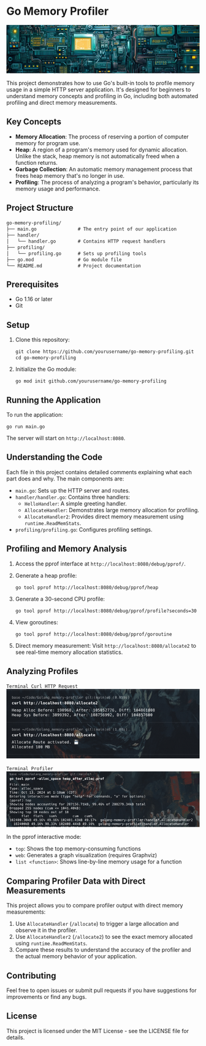 # Go Memory Profiler

![Cover Image](./images/cover.png)

This project demonstrates how to use Go's built-in tools to profile memory usage in a simple HTTP server application. It's designed for beginners to understand memory concepts and profiling in Go, including both automated profiling and direct memory measurements.

## Key Concepts

- **Memory Allocation**: The process of reserving a portion of computer memory for program use.
- **Heap**: A region of a program's memory used for dynamic allocation. Unlike the stack, heap memory is not automatically freed when a function returns.
- **Garbage Collection**: An automatic memory management process that frees heap memory that's no longer in use.
- **Profiling**: The process of analyzing a program's behavior, particularly its memory usage and performance.

## Project Structure

```
go-memory-profiling/
├── main.go               # The entry point of our application
├── handler/
│   └── handler.go        # Contains HTTP request handlers
├── profiling/
│   └── profiling.go      # Sets up profiling tools
├── go.mod                # Go module file
└── README.md             # Project documentation
```

## Prerequisites

- Go 1.16 or later
- Git

## Setup

1. Clone this repository:
   ```
   git clone https://github.com/yourusername/go-memory-profiling.git
   cd go-memory-profiling
   ```

2. Initialize the Go module:
   ```
   go mod init github.com/yourusername/go-memory-profiling
   ```

## Running the Application

To run the application:

```
go run main.go
```

The server will start on `http://localhost:8080`.

## Understanding the Code

Each file in this project contains detailed comments explaining what each part does and why. The main components are:

- `main.go`: Sets up the HTTP server and routes.
- `handler/handler.go`: Contains three handlers:
  - `HelloHandler`: A simple greeting handler.
  - `AllocateHandler`: Demonstrates large memory allocation for profiling.
  - `AllocateHandler2`: Provides direct memory measurement using `runtime.ReadMemStats`.
- `profiling/profiling.go`: Configures profiling settings.

## Profiling and Memory Analysis

1. Access the pprof interface at `http://localhost:8080/debug/pprof/`.

2. Generate a heap profile:
   ```
   go tool pprof http://localhost:8080/debug/pprof/heap
   ```

3. Generate a 30-second CPU profile:
   ```
   go tool pprof http://localhost:8080/debug/pprof/profile?seconds=30
   ```

4. View goroutines:
   ```
   go tool pprof http://localhost:8080/debug/pprof/goroutine
   ```

5. Direct memory measurement:
   Visit `http://localhost:8080/allocate2` to see real-time memory allocation statistics.

## Analyzing Profiles

`Terminal Curl HTTP Request`
![Terminal HTTP](./images/http.png)

`Terminal Profiler`
![Terminal Golang Profiler](./images/profiler.png)

In the pprof interactive mode:

- `top`: Shows the top memory-consuming functions
- `web`: Generates a graph visualization (requires Graphviz)
- `list <function>`: Shows line-by-line memory usage for a function

## Comparing Profiler Data with Direct Measurements

This project allows you to compare profiler output with direct memory measurements:

1. Use `AllocateHandler` (`/allocate`) to trigger a large allocation and observe it in the profiler.
2. Use `AllocateHandler2` (`/allocate2`) to see the exact memory allocated using `runtime.ReadMemStats`.
3. Compare these results to understand the accuracy of the profiler and the actual memory behavior of your application.

## Contributing

Feel free to open issues or submit pull requests if you have suggestions for improvements or find any bugs.

## License

This project is licensed under the MIT License - see the LICENSE file for details.